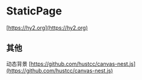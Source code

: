 # StaticPage

[https://hy2.org](https://hy2.org)

## 其他

动态背景 [https://github.com/hustcc/canvas-nest.js](https://github.com/hustcc/canvas-nest.js)
